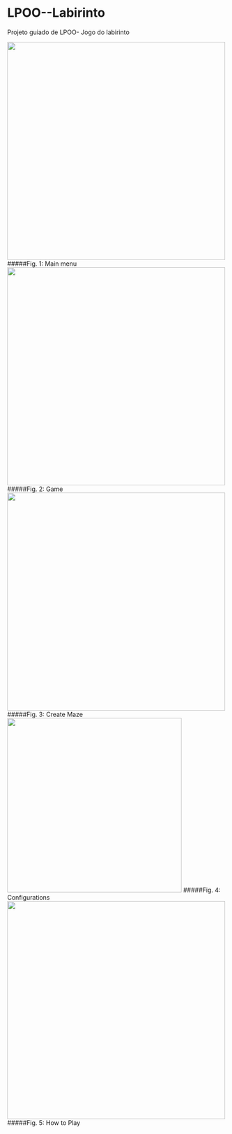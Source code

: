 # LPOO--Labirinto
Projeto guiado de LPOO- Jogo do labirinto

<img src="https://github.com/MariaJoaoMiraPaulo/LPOO-Maze/blob/MariaJoaoMiraPaulo-patch-1/imagens/Menu.png" width="500">
#####Fig. 1: Main menu


<img src="https://github.com/MariaJoaoMiraPaulo/LPOO-Maze/blob/MariaJoaoMiraPaulo-patch-1/imagens/Jogo.png" width="500">
#####Fig. 2: Game 


<img src="https://github.com/MariaJoaoMiraPaulo/LPOO-Maze/blob/MariaJoaoMiraPaulo-patch-1/imagens/Criar%20Labirinto.png" width="500">
#####Fig. 3: Create Maze 


<img src="https://github.com/MariaJoaoMiraPaulo/LPOO-Maze/blob/MariaJoaoMiraPaulo-patch-1/imagens/Configurac%CC%A7o%CC%83es.png" width="400">
#####Fig. 4: Configurations


<img src="https://github.com/MariaJoaoMiraPaulo/LPOO-Maze/blob/MariaJoaoMiraPaulo-patch-1/imagens/ComoJogar.png" width="500">
#####Fig. 5: How to Play

